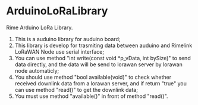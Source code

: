 # ArduinoLoRaLibrary
Rime Arduino LoRa Library.

1. This is a auduino library for auduino board;
2. This library is develop for trasmiting data between auduino and Rimelink LoRaWAN Node use serial interface;
3. You can use method "int write(const void *p_vData, int bySize)" to send data directly, and the data will be send to lorawan server by lorawan node automaticly; 
4. You should use method "bool available(void)" to check whether received downlink data from a lorawan server, and if return "true" you can use method "read()" to get the downlink data;
5. You must use method "available()" in front of method "read()".
